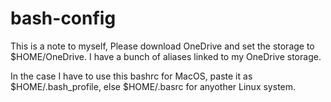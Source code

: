 # bash-config

This is a note to myself, Please download OneDrive and set the storage to
$HOME/OneDrive. I have a bunch of aliases linked to my OneDrive storage.

In the case I have to use this bashrc for MacOS, paste it as $HOME/.bash\_profile,
else $HOME/.basrc for anyother Linux system.
